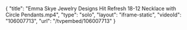 {
    "title": "Emma Skye Jewelry Designs Hit Refresh 18-12 Necklace with Circle Pendants.mp4",
    "type": "solo",
    "layout": "iframe-static",
    "videoId": "106007713",
    "url": "\/tvpembed\/106007713"
}